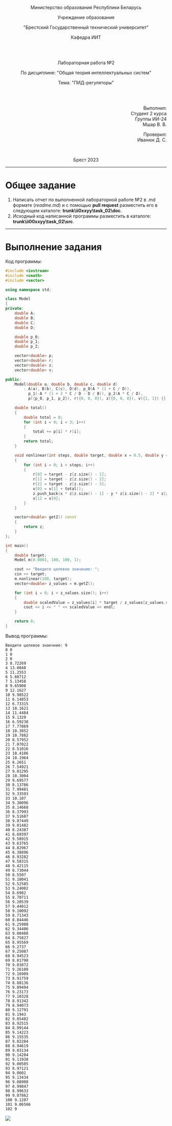 <p align="center">Министерство образования Республики Беларусь</p>
<p align="center">Учреждение образования</p>
<p align="center">"Брестский Государственный технический университет"</p>
<p align="center">Кафедра ИИТ</p>
<br>
<br>
<p align="center">Лабораторная работа №2</p>
<p align="center">По дисциплине: "Общая теория интеллектуальных систем"</p>
<p align="center">Тема: "ПИД-регуляторы"</p>
<br>
<br>
<p align="right">Выполнил:<br>Студент 2 курса<br>Группы ИИ-24<br>Мшар В. В.</p>
<p align="right">Проверил:<br>Иванюк Д. С.</p>
<br>
<p align="center">Брест 2023</p>

---

# Общее задание #
1. Написать отчет по выполненной лабораторной работе №2 в .md формате (*readme.md*) и с помощью **pull request** разместить его в следующем каталоге: **trunk\ii0xxyy\task_02\doc**.
2. Исходный код написанной программы разместить в каталоге: **trunk\ii00xxyy\task_02\src**.
---

# Выполнение задания #

Код программы:
```C++
#include <iostream>
#include <cmath>
#include <vector>

using namespace std;

class Model
{
private:
    double A;
    double B;
    double C;
    double D;

    double p_0;
    double p_1;
    double p_2;

    vector<double> p;
    vector<double> r;
    vector<double> z;
    vector<double> v;

public:
    Model(double a, double b, double c, double d)
        : A(a), B(b), C(c), D(d), p_0(A * (1 + C / D)),
          p_1(-A * (1 + 2 * C / D - D / B)), p_2(A * C / D),
          p({p_0, p_1, p_2}), r({0, 0, 0}), z({0, 0, 0}), v({1, 1}) {}

    double total()
    {
        double total = 0;
        for (int i = 0; i < 3; i++)
        {
            total += p[i] * r[i];
        }
        return total;
    }

    void nonlinear(int steps, double target, double x = 0.5, double y = 0.3, double w = 0.9, double s = 0.7)
    {
        for (int i = 0; i < steps; i++)
        {
            r[0] = target - z[z.size() - 1];
            r[1] = target - z[z.size() - 2];
            r[2] = target - z[z.size() - 3];
            v[0] = v[1] + total();
            z.push_back(x * z[z.size() - 1] - y * z[z.size() - 2] * z[z.size() - 2] + w * v[0] + s * sin(v[1]));
            v[1] = v[0];
        }
    }

    vector<double> getZ() const
    {
        return z;
    }
};

int main()
{
    double target;
    Model m(0.0001, 100, 100, 1);

    cout << "Введите целевое значение: ";
    cin >> target;
    m.nonlinear(100, target);
    vector<double> z_values = m.getZ();

    for (int i = 0; i < z_values.size(); i++)
    {
        double scaledValue = z_values[i] * target / z_values[z_values.size() - 1];
        cout << i << " " << scaledValue << endl;
    }

    return 0;
}
```
Вывод программы:
```
Введите целевое знаечние: 9
0 0
1 0
2 0
3 8.72269
4 13.0048
5 11.2553
6 5.68712
7 5.13458
8 9.65908
9 12.1627
10 9.98522
11 6.14853
12 6.73315
13 10.1621
14 11.4484
15 9.1329
16 6.59238
17 7.77869
18 10.3852
19 10.7882
20 8.57952
21 7.07022
22 8.51016
23 10.4106
24 10.1964
25 8.2651
26 7.54921
27 9.01295
28 10.3004
29 9.69577
30 8.13786
31 7.99401
32 9.33593
33 10.107
34 9.30096
35 8.14668
36 8.37993
37 9.51687
38 9.87449
39 9.01482
40 8.24387
41 8.69397
42 9.58915
43 9.63765
44 8.82967
45 8.38896
46 8.93282
47 9.58315
48 9.42115
49 8.73044
50 8.5507
51 9.10041
52 9.52585
53 9.24002
54 8.6982
55 8.70711
56 9.20539
57 9.44012
58 9.10092
59 8.71343
60 8.84446
61 9.25908
62 9.34406
63 9.00408
64 8.75827
65 8.95569
66 9.2737
67 9.25087
68 8.94523
69 8.81798
70 9.03872
71 9.26108
72 9.16909
73 8.91759
74 8.88136
75 9.09494
76 9.23173
77 9.10328
78 8.91342
79 8.94073
80 9.12791
81 9.1943
82 9.05482
83 8.92515
84 8.99144
85 9.14223
86 9.15535
87 9.02284
88 8.94619
89 9.03134
90 9.14284
91 9.11938
92 9.00505
93 8.97121
94 9.0601
95 9.13434
96 9.08908
97 8.99847
98 8.99633
99 9.07862
100 9.1207
101 9.06566
102 9
```
![](grafic_func.png)
